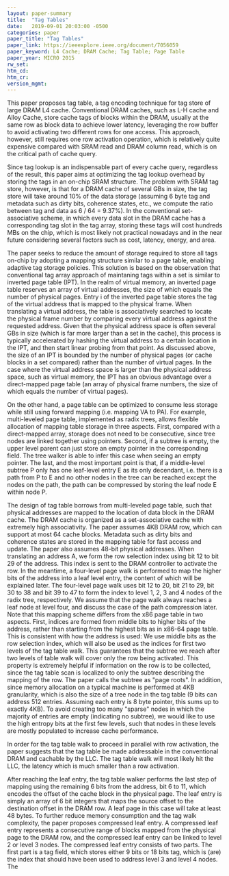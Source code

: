 ```yaml
---
layout: paper-summary
title:  "Tag Tables"
date:   2019-09-01 20:03:00 -0500
categories: paper
paper_title: "Tag Tables"
paper_link: https://ieeexplore.ieee.org/document/7056059
paper_keyword: L4 Cache; DRAM Cache; Tag Table; Page Table
paper_year: MICRO 2015
rw_set: 
htm_cd: 
htm_cr: 
version_mgmt: 
---
```


This paper proposes tag table, a tag encoding technique for tag store of large DRAM L4 cache. Conventional DRAM caches,
such as L-H cache and Alloy Cache, store cache tags of blocks within the DRAM, usually at the same row as block data to
achieve lower latency, leveraging the row buffer to avoid activating two different rows for one access. This approach,
however, still requires one row activation operation, which is relatively quite expensive compared with SRAM read and 
DRAM column read, which is on the critical path of cache query.

Since tag lookup is an indispensable part of every cache query, regardless of the result, this paper aims at optimizing
the tag lookup overhead by storing the tags in an on-chip SRAM structure. The problem with SRAM tag store, however, is 
that for a DRAM cache of several GBs in size, the tag store will take around 10% of the data storage (assuming 6 byte tag
and metadata such as dirty bits, coherence states, etc., we compute the ratio between tag and data as 6 / 64 = 9.37%).
In the conventional set-associative scheme, in which every data slot in the DRAM cache has a corresponding tag slot
in the tag array, storing these tags will cost hundreds MBs on the chip, which is most likely not practical nowadays
and in the near future considering several factors such as cost, latency, energy, and area.

The paper seeks to reduce the amount of storage required to store all tags on-chip by adopting a mapping structure 
similar to a page table, enabling adaptive tag storage policies. This solution is based on the observation that
conventional tag array approach of maintaning tags within a set is similar to inverted page table (IPT). In the realm of 
virtual memory, an inverted page table reserves an array of virtual addresses, the size of which equals the number of 
physical pages. Entry i of the inverted page table stores the tag of the virtual address that is mapped to the physical
frame. When translating a virtual address, the table is associatively searched to locate the physical frame number by 
comparing every virtual address against the requested address. Given that the physical address space is often several GBs
in size (which is far more larger than a set in the cache), this process is typically accelerated by hashing the virtual
address to a certain location in the IPT, and then start linear probing from that point. As discussed above, the size of 
an IPT is bounded by the number of physical pages (or cache blocks in a set compared) rather than the number of virtual
pages. In the case where the virtual address space is larger than the physical address space, such as virtual memory, the 
IPT has an obvious advantage over a direct-mapped page table (an array of physical frame numbers, the size of which equals 
the number of virtual pages).

On the other hand, a page table can be optimized to consume less storage while still using forward mapping 
(i.e. mapping VA to PA). For example, multi-leveled page table, implemented as radix trees, allows flexible 
allocation of mapping table storage in three aspects. First, compared with a direct-mapped array, storage does not need 
to be consecutive, since tree nodes are linked together using pointers. Second, if a subtree is empty, the upper level 
parent can just store an empty pointer in the corresponding field. The tree walker is able to infer this case when seeing 
an empty pointer. The last, and the most important point is that, if a middle-level subtree P only has one leaf-level entry 
E as its only decendant, i.e. there is a path from P to E and no other nodes in the tree can be reached except the nodes on the 
path, the path can be compressed by storing the leaf node E within node P. 

The design of tag table borrows from multi-leveled page table, such that physical addresses are mapped to the location
of data block in the DRAM cache. The DRAM cache is organized as a set-associative cache with extremely high associativity.
The paper assumes 4KB DRAM row, which can support at most 64 cache blocks. Metadata such as dirty bits and coherence states
are stored in the mapping table for fast access and update. The paper also assumes 48-bit physical addresses. When translating 
an address A, we form the row selection index using bit 12 to bit 29 of the address. This index is sent to the DRAM controller
to activate the row. In the meantime, a four-level page walk is performed to map the higher bits of the address into 
a leaf level entry, the content of which will be explained later. The four-level page walk uses bit 12 to 20, bit 21 to 29, 
bit 30 to 38 and bit 39 to 47 to form the index to level 1, 2, 3 and 4 nodes of the radix tree, respectively. We assume that
the page walk always reaches a leaf node at level four, and discuss the case of the path compression later. Note that this
mapping scheme differs from the x86 page table in two aspects. First, indices are formed from middle bits to higher bits
of the address, rather than starting from the highest bits as in x86-64 page table. This is consistent with how the address
is used: We use middle bits as the row selection index, which will also be used as the indices for first two levels of the 
tag table walk. This guarantees that the subtree we reach after two levels of table walk will cover only the row being 
activated. This property is extremely helpful if information on the row is to be collected, since the tag table scan
is localized to only the subtree describing the mapping of the row. The paper calls the subtree as "page roots".
In addition, since memory allocation on a typical machine is performed at 4KB granularity, which is also the size 
of a tree node in the tag table (9 bits can address 512 entries. Assuming each entry is 8 byte pointer, this sums up to
exactly 4KB). To avoid creating too many "sparse" nodes in which the majority of entries are empty (indicating no
subtree), we would like to use the high entropy bits at the first few levels, such that nodes in these levels are mostly
populated to increase cache performance.

In order for the tag table walk to proceed in parallel with row activation, the paper suggests that the tag table be made
addressable in the conventional DRAM and cachable by the LLC. The tag table walk will most likely hit the LLC, the latency 
which is much smaller than a row activation.

After reaching the leaf entry, the tag table walker performs the last step of mapping using the remaining 6 bits from
the address, bit 6 to 11, which encodes the offset of the cache block in the physical page. The leaf entry is simply
an array of 6 bit integers that maps the source offset to the destination offset in the DRAM row. A leaf page in this 
case will take at least 48 bytes. To further reduce memory consumption and the tag walk complexity, the paper proposes
compressed leaf entry. A compressed leaf entry represents a consecutive range of blocks mapped from the physical page
to the DRAM row, and the compressed leaf entry can be linked to level 2 or level 3 nodes. The compressed leaf entry consists
of two parts. The first part is a tag field, which stores either 9 bits or 18 bits tag, which is (are) the index that
should have been used to address level 3 and level 4 nodes. The

